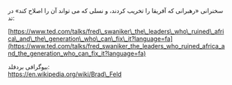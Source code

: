 سخنرانی «رهبرانی که آفریقا را تخریب کردند، و نسلی که می تواند آن را اصلاح کند»  در تد:

[https://www.ted.com/talks/fred\_swaniker\_the\_leaders\_who\_ruined\_africa\_and\_the\_generation\_who\_can\_fix\_it?language=fa](https://www.ted.com/talks/fred_swaniker_the_leaders_who_ruined_africa_and_the_generation_who_can_fix_it?language=fa)



بیوگرافی بردفلد:  
https://en.wikipedia.org/wiki/Brad\_Feld


